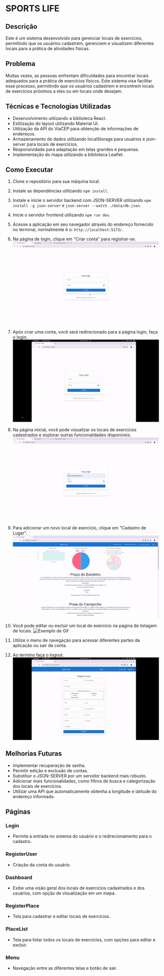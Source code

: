 # SPORTS LIFE

## Descrição
Este é um sistema desenvolvido para gerenciar locais de exercícios, permitindo que os usuários cadastrem, gerenciem e visualizem diferentes locais para a prática de atividades físicas.

## Problema
Muitas vezes, as pessoas enfrentam dificuldades para encontrar locais adequados para a prática de exercícios físicos. Este sistema visa facilitar esse processo, permitindo que os usuários cadastrem e encontrem locais de exercícios próximos a eles ou em locais onde desejam.

## Técnicas e Tecnologias Utilizadas
- Desenvolvimento utilizando a biblioteca React.
- Estilização do layout utilizando Material UI.
- Utilização da API do ViaCEP para obtenção de informações de endereços.
- Armazenamento de dados utilizando localStorage para usuários e json-server para locais de exercícios.
- Responsividade para adaptação em telas grandes e pequenas.
- Implementação do mapa utilizando a biblioteca Leaflet.

## Como Executar
1. Clone o repositório para sua máquina local.
2. Instale as dependências utilizando `npm install`.
3. Instale e inicie o servidor backend com JSON-SERVER utilizando `npm install -g json-server` e `json-server --watch ./data/db.json`.
4. Inicie o servidor frontend utilizando `npm run dev`.
5. Acesse a aplicação em seu navegador através do endereço fornecido no terminal, normalmente é o: `http://localhost:5173/`.
6. Na página de login, clique em "Criar conta" para registrar-se.
![Exemplo de Gif](./src/assets/img/register.gif)
7. Após criar uma conta, você será redirecionado para a página login, faça o login.
![Exemplo de Gif](./src/assets/img/login.gif)

8. Na página inicial, você pode visualizar os locais de exercícios cadastrados e explorar outras funcionalidades disponíveis.
![Exemplo de Gif](./src/assets/img/home.gif)
9. Para adicionar um novo local de exercício, clique em "Cadastro de Lugar".
![Exemplo de Gif](./src/assets/img/createplace.gif)
10. Você pode editar ou excluir um local de exercício na página de listagem de locais.
![Exemplo de Gif](./scr/assets/img/editplace.gif)
11. Utilize o menu de navegação para acessar diferentes partes da aplicação ou sair da conta.
12. Ao termino faça o logout.
![Exemplo de Gif](./src/assets/img/logout.gif)

## Melhorias Futuras
- Implementar recuperação de senha.
- Permitir edição e exclusão de contas.
- Substituir o JSON-SERVER por um servidor backend mais robusto.
- Adicionar mais funcionalidades, como filtros de busca e categorização dos locais de exercícios.
- Utilizar uma API que automaticamente obtenha a longitude e latitude do endereço informado.

## Páginas
### Login
- Permite a entrada no sistema do usuário e o redirecionamento para o cadastro.

### RegisterUser
- Criação da conta do usuário.

### Dashboard
- Exibe uma visão geral dos locais de exercícios cadastrados e dos usuários, com opção de visualização em um mapa.

### RegisterPlace
- Tela para cadastrar e editar locais de exercícios.

### PlaceList
- Tela para listar todos os locais de exercícios, com opções para editar e excluir.

### Menu
- Navegação entre as diferentes telas e botão de sair.
